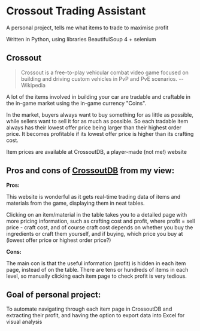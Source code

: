 # Crossout Trading Assistant
A personal project, tells me what items to trade to maximise profit

Written in Python, using libraries BeautifulSoup 4 + selenium

## Crossout
> Crossout is a free-to-play vehicular combat video game focused on building and driving custom vehicles in PvP and PvE scenarios. --Wikipedia

A lot of the items involved in building your car are tradable and craftable in the in-game market using the in-game currency "Coins".

In the market, buyers always want to buy something for as little as possible, while sellers want to sell it for as much as possible. So each tradable item always has their lowest offer price being larger than their highest order price. It becomes profitable if its lowest offer price is higher than its crafting cost.

Item prices are available at CrossoutDB, a player-made (not me!) website

## Pros and cons of [CrossoutDB](https://crossoutdb.com/) from my view:
**Pros:**

This website is wonderful as it gets real-time trading data of items and materials from the game, displaying them in neat tables. 

Clicking on an item/material in the table takes you to a detailed page with more pricing information, such as crafting cost and profit, where profit = sell price - craft cost, and of course craft cost depends on whether you buy the ingredients or craft them yourself, and if buying, which price you buy at (lowest offer price or highest order price?)

**Cons:**

The main con is that the useful information (profit) is hidden in each item page, instead of on the table. There are tens or hundreds of items in each level, so manually clicking each item page to check profit is very tedious.

## Goal of personal project:
To automate navigating through each item page in CrossoutDB and extracting their profit, and having the option to export data into Excel for visual analysis

